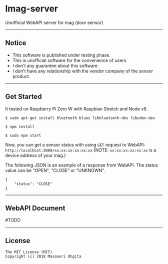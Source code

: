 # lmag-server

Unofficial WebAPI server for mag (door sensor)


----


## Notice

* This software is published under testing phase.
* This is unofficial software for the convenience of users.
* I don't any guarantee about this software.
* I don't have any relationship with the vendor company of the sensor product.


----


## Get Started

It tested on Raspberry Pi Zero W with Raspbian Stretch and Node v9.

```
$ sudo apt-get install bluetooth bluez libbluetooth-dev libudev-dev

$ npm install

$ sudo npm start
```

Now, you can get a sensor status with using `GET` request to WebAPI:
`http://localhost:3000/xx:xx:xx:xx:xx:xx`
(NOTE: `xx:xx:xx:xx:xx:xx` is a device address of your mag.)

The following JSON is an example of a response from WebAPI.
The status value can be "OPEN", "CLOSE" or "UNKNOWN".
```
{
	"status": "CLOSE"
}
```


----


## WebAPI Document

 #TODO


----


## License

```
The MIT License (MIT)
Copyright (c) 2018 Masanori Ohgita
```
